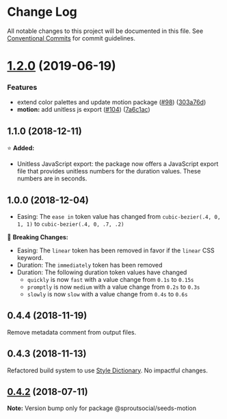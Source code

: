 # Change Log

All notable changes to this project will be documented in this file.
See [Conventional Commits](https://conventionalcommits.org) for commit guidelines.

# [1.2.0](https://github.com/sproutsocial/seeds/compare/@sproutsocial/seeds-motion@0.4.3...@sproutsocial/seeds-motion@1.2.0) (2019-06-19)


### Features

* extend color palettes and update motion package ([#98](https://github.com/sproutsocial/seeds/issues/98)) ([303a76d](https://github.com/sproutsocial/seeds/commit/303a76d))
* **motion:** add unitless js export ([#104](https://github.com/sproutsocial/seeds/issues/104)) ([7a6c1ac](https://github.com/sproutsocial/seeds/commit/7a6c1ac))





## 1.1.0 (2018-12-11)
⭐️ **Added:**
- Unitless JavaScript export: the package now offers a JavaScript export file that provides unitless numbers for the duration values. These numbers are in seconds. 

## 1.0.0 (2018-12-04)
- Easing: The `ease in` token value has changed from `cubic-bezier(.4, 0, 1, 1)` to `cubic-bezier(.4, 0, .7, .2)`

🚨 **Breaking Changes:**
- Easing: The `linear` token has been removed in favor if the `linear` CSS keyword.
- Duration: The `immediately` token has been removed
- Duration: The following duration token values have changed
	- `quickly` is now `fast` with a value change from `0.1s` to `0.15s`
	- `promptly` is now `medium` with a value change from `0.2s` to `0.3s`
	- `slowly` is now `slow` with a value change from `0.4s` to `0.6s`

## 0.4.4 (2018-11-19)
Remove metadata comment from output files.

## 0.4.3 (2018-11-13)
Refactored build system to use [Style Dictionary](https://amzn.github.io/style-dictionary). No impactful changes.

<a name="0.4.2"></a>
## [0.4.2](https://github.com/sproutsocial/seeds/compare/@sproutsocial/seeds-motion@0.4.1...@sproutsocial/seeds-motion@0.4.2) (2018-07-11)




**Note:** Version bump only for package @sproutsocial/seeds-motion
